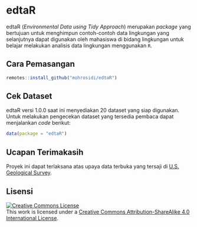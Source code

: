 # edtaR

edtaR (*Environmental Data using Tidy Approach*) merupakan *package* yang bertujuan untuk menghimpun contoh-contoh data lingkungan yang selanjutnya dapat digunakan oleh mahasiswa di bidang lingkungan untuk belajar melakukan analisis data lingkungan menggunakan `R`. 

## Cara Pemasangan

``` r
remotes::install_github("mohrosidi/edtaR")
```

## Cek Dataset

edtaR versi 1.0.0 saat ini menyediakan 20 dataset yang siap digunakan. Untuk melakukan pengecekan dataset yang tersedia pembaca dapat menjalankan *code* berikut:

``` r
data(package = "edtaR")
```

## Ucapan Terimakasih

Proyek ini dapat terlaksana atas upaya data terbuka yang tersaji di [U.S. Geological Survey](https://pubs.usgs.gov/twri/twri4a3/).

## Lisensi

<a rel="license" href="http://creativecommons.org/licenses/by-sa/4.0/"><img alt="Creative Commons License" style="border-width:0" src="https://i.creativecommons.org/l/by-sa/4.0/88x31.png" /></a><br />This
work is licensed under a
<a rel="license" href="http://creativecommons.org/licenses/by-sa/4.0/">Creative
Commons Attribution-ShareAlike 4.0 International License</a>.
